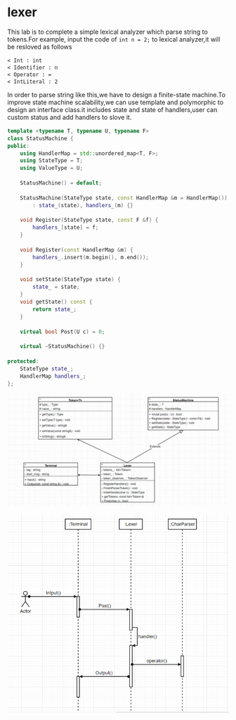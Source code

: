 

# lexer

This lab is to complete a simple lexical analyzer which parse string to tokens.For example, input the code of `int n = 2;`  to lexical analyzer,it will be resloved as follows
```
< Int : int
< Identifier : n
< Operator : =
< IntLiteral : 2
```

In order to parse string like this,we have to design a finite-state machine.To improve state machine scalability,we can use template and polymorphic to design an interface class.it includes state and state of handlers,user can custom status and add handlers to slove it.
```cpp
template <typename T, typename U, typename F>
class StatusMachine {
public:
    using HandlerMap = std::unordered_map<T, F>;
    using StateType = T;
    using ValueType = U;

    StatusMachine() = default;

    StatusMachine(StateType state, const HandlerMap &m = HandlerMap())
        : state_(state), handlers_(m) {}

    void Register(StateType state, const F &f) {
        handlers_[state] = f;
    }

    void Register(const HandlerMap &m) {
        handlers_.insert(m.begin(), m.end());
    }

    void setState(StateType state) {
        state_ = state;
    }
    void getState() const {
        return state_;
    }

    virtual bool Post(U c) = 0;

    virtual ~StatusMachine() {}

protected:
    StateType state_;
    HandlerMap handlers_;
};
```



![image](lexer.uml.png)

![image](lexer_sequnce.png)